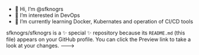 - 👋 Hi, I’m @sfknogrs
- 👀 I’m interested in DevOps
- 🌱 I’m currently learning Docker, Kubernates and operation of CI/CD tools


sfknogrs/sfknogrs is a ✨ special ✨ repository because its `README.md` (this file) appears on your GitHub profile.
You can click the Preview link to take a look at your changes.
--->
